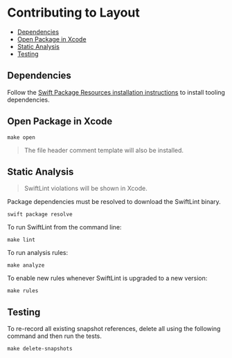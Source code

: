 # Contributing to Layout

- [Dependencies](#dependencies)
- [Open Package in Xcode](#open-package-in-xcode)
- [Static Analysis](#static-analysis)
- [Testing](#testing)

## Dependencies

Follow the [Swift Package Resources installation instructions](https://github.com/TinderApp/Swift-Package-Resources) to install tooling dependencies.

## Open Package in Xcode

```
make open
```

> The file header comment template will also be installed.

## Static Analysis

> SwiftLint violations will be shown in Xcode.

Package dependencies must be resolved to download the SwiftLint binary.

```
swift package resolve
```

To run SwiftLint from the command line:

```
make lint
```

To run analysis rules:

```
make analyze
```

To enable new rules whenever SwiftLint is upgraded to a new version:

```
make rules
```

## Testing

To re-record all existing snapshot references, delete all using the following command and then run the tests.

```
make delete-snapshots
```
